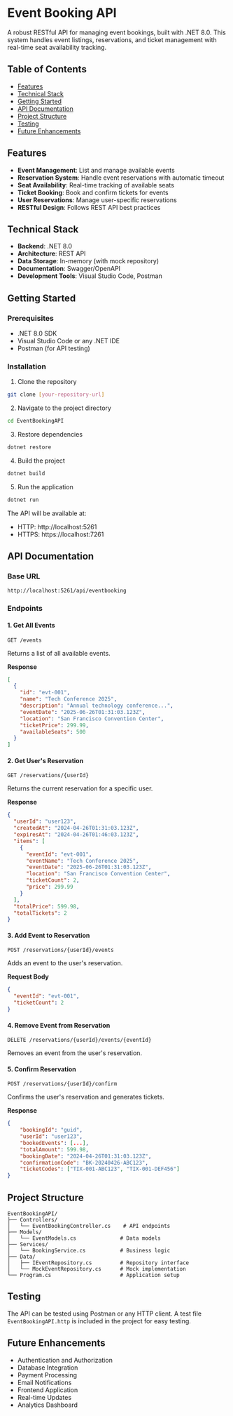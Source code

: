# Event Booking API

A robust RESTful API for managing event bookings, built with .NET 8.0. This system handles event listings, reservations, and ticket management with real-time seat availability tracking.

## Table of Contents

- [Features](#features)
- [Technical Stack](#technical-stack)
- [Getting Started](#getting-started)
- [API Documentation](#api-documentation)
- [Project Structure](#project-structure)
- [Testing](#testing)
- [Future Enhancements](#future-enhancements)

## Features

- **Event Management**: List and manage available events
- **Reservation System**: Handle event reservations with automatic timeout
- **Seat Availability**: Real-time tracking of available seats
- **Ticket Booking**: Book and confirm tickets for events
- **User Reservations**: Manage user-specific reservations
- **RESTful Design**: Follows REST API best practices

## Technical Stack

- **Backend**: .NET 8.0
- **Architecture**: REST API
- **Data Storage**: In-memory (with mock repository)
- **Documentation**: Swagger/OpenAPI
- **Development Tools**: Visual Studio Code, Postman

## Getting Started

### Prerequisites

- .NET 8.0 SDK
- Visual Studio Code or any .NET IDE
- Postman (for API testing)

### Installation

1. Clone the repository

```bash
git clone [your-repository-url]
```

2. Navigate to the project directory

```bash
cd EventBookingAPI
```

3. Restore dependencies

```bash
dotnet restore
```

4. Build the project

```bash
dotnet build
```

5. Run the application

```bash
dotnet run
```

The API will be available at:

- HTTP: http://localhost:5261
- HTTPS: https://localhost:7261

## API Documentation

### Base URL

```
http://localhost:5261/api/eventbooking
```

### Endpoints

#### 1. Get All Events

```http
GET /events
```

Returns a list of all available events.

**Response**

```json
[
  {
    "id": "evt-001",
    "name": "Tech Conference 2025",
    "description": "Annual technology conference...",
    "eventDate": "2025-06-26T01:31:03.123Z",
    "location": "San Francisco Convention Center",
    "ticketPrice": 299.99,
    "availableSeats": 500
  }
]
```

#### 2. Get User's Reservation

```http
GET /reservations/{userId}
```

Returns the current reservation for a specific user.

**Response**

```json
{
  "userId": "user123",
  "createdAt": "2024-04-26T01:31:03.123Z",
  "expiresAt": "2024-04-26T01:46:03.123Z",
  "items": [
    {
      "eventId": "evt-001",
      "eventName": "Tech Conference 2025",
      "eventDate": "2025-06-26T01:31:03.123Z",
      "location": "San Francisco Convention Center",
      "ticketCount": 2,
      "price": 299.99
    }
  ],
  "totalPrice": 599.98,
  "totalTickets": 2
}
```

#### 3. Add Event to Reservation

```http
POST /reservations/{userId}/events
```

Adds an event to the user's reservation.

**Request Body**

```json
{
  "eventId": "evt-001",
  "ticketCount": 2
}
```

#### 4. Remove Event from Reservation

```http
DELETE /reservations/{userId}/events/{eventId}
```

Removes an event from the user's reservation.

#### 5. Confirm Reservation

```http
POST /reservations/{userId}/confirm
```

Confirms the user's reservation and generates tickets.

**Response**

```json
{
    "bookingId": "guid",
    "userId": "user123",
    "bookedEvents": [...],
    "totalAmount": 599.98,
    "bookingDate": "2024-04-26T01:31:03.123Z",
    "confirmationCode": "BK-20240426-ABC123",
    "ticketCodes": ["TIX-001-ABC123", "TIX-001-DEF456"]
}
```

## Project Structure

```
EventBookingAPI/
├── Controllers/
│   └── EventBookingController.cs    # API endpoints
├── Models/
│   └── EventModels.cs              # Data models
├── Services/
│   └── BookingService.cs           # Business logic
├── Data/
│   ├── IEventRepository.cs         # Repository interface
│   └── MockEventRepository.cs      # Mock implementation
└── Program.cs                      # Application setup
```

## Testing

The API can be tested using Postman or any HTTP client. A test file `EventBookingAPI.http` is included in the project for easy testing.

## Future Enhancements

- Authentication and Authorization
- Database Integration
- Payment Processing
- Email Notifications
- Frontend Application
- Real-time Updates
- Analytics Dashboard
